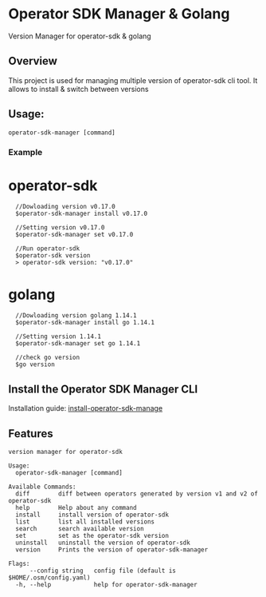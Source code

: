 # Operator SDK Manager & Golang
Version Manager for operator-sdk & golang

## Overview
This project is used for managing multiple version of operator-sdk cli tool. It allows to install & switch between versions

## Usage:
``
  operator-sdk-manager [command]
``
### Example

# operator-sdk
 ```
   //Dowloading version v0.17.0
   $operator-sdk-manager install v0.17.0
   
   //Setting version v0.17.0
   $operator-sdk-manager set v0.17.0
   
   //Run operator-sdk
   $operator-sdk version 
   > operator-sdk version: "v0.17.0"
 ```
 
# golang

 ```
   //Dowloading version golang 1.14.1
   $operator-sdk-manager install go 1.14.1
   
   //Setting version 1.14.1
   $operator-sdk-manager set go 1.14.1
   
   //check go version
   $go version
 ```

## Install the Operator SDK Manager CLI
Installation guide: [install-operator-sdk-manage](doc/install-operator-sdk-manager.md)


## Features

```
version manager for operator-sdk

Usage:
  operator-sdk-manager [command]

Available Commands:
  diff        diff between operators generated by version v1 and v2 of operator-sdk
  help        Help about any command
  install     install version of operator-sdk
  list        list all installed versions
  search      search available version
  set         set as the operator-sdk version
  uninstall   uninstall the version of operator-sdk
  version     Prints the version of operator-sdk-manager

Flags:
      --config string   config file (default is $HOME/.osm/config.yaml)
  -h, --help            help for operator-sdk-manager

 ```

